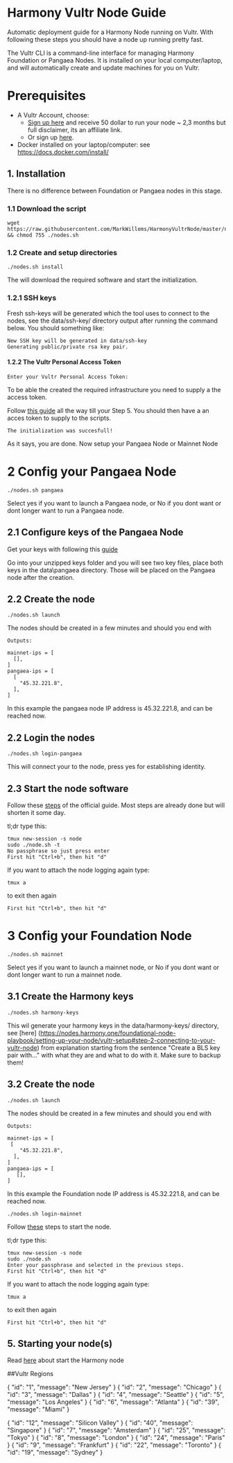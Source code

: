 # Harmony Vultr Node Guide

Automatic deployment guide for a Harmony Node running on Vultr. With following these steps you should have a node up running pretty fast.

The Vultr CLI is a command-line interface for managing Harmony Foundation or Pangaea Nodes. It is installed on your local computer/laptop, and will automatically create and update machines for you on Vultr.


# Prerequisites
- A Vultr Account, choose:
  - [Sign up here](https://www.vultr.com/?ref=8224844-4F)  and receive 50 dollar to run your node ~ 2,3 months but full disclaimer, its an affiliate link.
  - Or sign up [here](https://www.vultr.com).
- Docker installed on your laptop/computer: see https://docs.docker.com/install/




## 1. Installation 

There is no difference between Foundation or Pangaea nodes in this stage.

### 1.1 Download the script
```
wget https://raw.githubusercontent.com/MarkWillems/HarmonyVultrNode/master/nodes.sh && chmod 755 ./nodes.sh
```
### 1.2 Create and setup directories
```
./nodes.sh install
```
The will download the required software and start the initialization.

### 1.2.1 SSH keys
Fresh ssh-keys will be generated which the tool uses to connect to the nodes, see the data/ssh-key/ directory output after running the command below. You should something like:

```
New SSH key will be generated in data/ssh-key
Generating public/private rsa key pair.
```

#### 1.2.2 The Vultr Personal Access Token
```
Enter your Vultr Personal Access Token:
```
To be able the created the required infrastructure you need to supply a the access token.

Follow [this guide](http://help.gridpane.com/en/articles/1991725-provision-a-vultr-instance-using-the-vultr-api) all the way till your Step 5. You should then have a an acces token to supply to the scripts.

```
The initialization was succesfull!
``` 
As it says, you are done. Now setup your Pangaea Node or Mainnet Node


# 2 Config your Pangaea Node
```
./nodes.sh pangaea
```
Select yes if you want to launch a Pangaea node, or No if you dont want or dont longer want to run a Pangaea node.

## 2.1 Configure keys of the Pangaea Node
Get your keys with following this [guide](https://docs.harmony.one/pangaea/setup-your-node-and-connect-to-pangaea/pangaea-key-generation)

Go into your unzipped keys folder and you will see two key files, place both keys in the data\pangaea directory. Those will be placed on the Pangaea node after the creation.

## 2.2 Create the node
```
./nodes.sh launch
```

The nodes should be created in a few minutes and should you end with 

```
Outputs:

mainnet-ips = [
  [],
]
pangaea-ips = [
  [
    "45.32.221.8",
  ],
]

```
In this example the pangaea node IP address is 45.32.221.8, and can be reached now.

## 2.2 Login the nodes
```
./nodes.sh login-pangaea
```
This will connect your to the node, press yes for establishing identity.

## 2.3 Start the node software
Follow these [steps](https://docs.harmony.one/pangaea/setup-your-node-and-connect-to-pangaea/node-setup/advanced-users/vultr#step-3-launching-your-vultr-node) of the official guide. Most steps are already done but will shorten it some day.

tl;dr type this:
```
tmux new-session -s node
sudo ./node.sh -t
No passphrase so just press enter
First hit "Ctrl+b", then hit "d"
```

If you want to attach the node logging again type:
```
tmux a
```
to exit then again
```
First hit "Ctrl+b", then hit "d"
```

# 3 Config your Foundation Node
```
./nodes.sh mainnet
```
Select yes if you want to launch a mainnet node, or No if you dont want or dont longer want to run a mainnet node.

## 3.1 Create the Harmony keys
```
./nodes.sh harmony-keys
```
This wil generate your harmony keys in the data/harmony-keys/ directory, see [here] (https://nodes.harmony.one/foundational-node-playbook/setting-up-your-node/vultr-setup#step-2-connecting-to-your-vultr-node) from explanation starting from the sentence "Create a BLS key pair with..." with what they are and what to do with it. Make sure to backup them!

## 3.2 Create the node
```
./nodes.sh launch
```

The nodes should be created in a few minutes and should you end with 

```
Outputs:

mainnet-ips = [
 [
    "45.32.221.8",
  ],
]
pangaea-ips = [
   [],
]

```
In this example the Foundation node IP address is 45.32.221.8, and can be reached now.


```
./nodes.sh login-mainnet
```
Follow [these](https://nodes.harmony.one/foundational-node-playbook/setting-up-your-node/vultr-setup#step-3-launching-your-node) steps to start the node.

tl;dr type this:
```
tmux new-session -s node
sudo ./node.sh
Enter your passphrase and selected in the previous steps.
First hit "Ctrl+b", then hit "d"
```

If you want to attach the node logging again type:
```
tmux a
```
to exit then again
```
First hit "Ctrl+b", then hit "d"
```


## 5. Starting your node(s)

Read [here](https://docs.harmony.one/pangaea/setup-your-node-and-connect-to-pangaea/node-setup/advanced-users/vultr#step-3-launching-your-vultr-node) about start the Harmony node


##Vultr Regions 


{
  "id": "1",
  "message": "New Jersey"
}
{
  "id": "2",
  "message": "Chicago"
}
{
  "id": "3",
  "message": "Dallas"
}
{
  "id": "4",
  "message": "Seattle"
}
{
  "id": "5",
  "message": "Los Angeles"
}
{
  "id": "6",
  "message": "Atlanta"
}
{
  "id": "39",
  "message": "Miami"
}


{
  "id": "12",
  "message": "Silicon Valley"
}
{
  "id": "40",
  "message": "Singapore"
}
{
  "id": "7",
  "message": "Amsterdam"
}
{
  "id": "25",
  "message": "Tokyo"
}
{
  "id": "8",
  "message": "London"
}
{
  "id": "24",
  "message": "Paris"
}
{
  "id": "9",
  "message": "Frankfurt"
}
{
  "id": "22",
  "message": "Toronto"
}
{
  "id": "19",
  "message": "Sydney"
}
